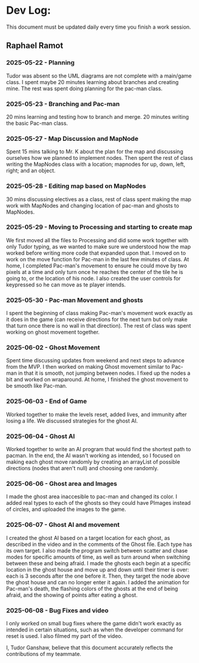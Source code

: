 # Dev Log:

This document must be updated daily every time you finish a work session.

## Raphael Ramot

### 2025-05-22 - Planning
Tudor was absent so the UML diagrams are not complete with a main/game class. I spent maybe 20 minutes learning about branches and creating mine. The rest was spent doing planning for the pac-man class.

### 2025-05-23 - Branching and Pac-man
20 mins learning and testing how to branch and merge. 20 minutes writing the basic Pac-man class.

### 2025-05-27 - Map Discussion and MapNode
Spent 15 mins talking to Mr. K about the plan for the map and discussing ourselves how we planned to implement nodes. Then spent the rest of class writing the MapNodes class with a location; mapnodes for up, down, left, right; and an object.

### 2025-05-28 - Editing map based on MapNodes
30 mins discussing electives as a class, rest of class spent making the map work with MapNodes and changing location of pac-man and ghosts to MapNodes.

### 2025-05-29 - Moving to Processing and starting to create map
We first moved all the files to Processing and did some work together with only Tudor typing, as we wanted to make sure we understood how the map worked before writing more code that expanded upon that. I moved on to work on the move function for Pac-man in the last few minutes of class. 
At home, I completed Pac-man's movement to ensure he could move by two pixels at a time and only turn once he reaches the center of the tile he is going to, or the location of his node. I also created the user controls for keypressed so he can move as te player intends.

### 2025-05-30 - Pac-man Movement and ghosts
I spent the beginning of class making Pac-man's movement work exactly as it does in the game (can receive directions for the next turn but only make that turn once there is no wall in that direction). The rest of class was spent working on ghost movement together.

### 2025-06-02 - Ghost Movement
Spent time discussing updates from weekend and next steps to advance from the MVP. I then worked on making Ghost movement similar to Pac-man in that it is smooth, not jumping between nodes. I fixed up the nodes a bit and worked on wraparound.
At home, I finished the ghost movement to be smooth like Pac-man.

### 2025-06-03 - End of Game
Worked together to make the levels reset, added lives, and immunity after losing a life. We discussed strategies for the ghost AI.

### 2025-06-04 - Ghost AI
Worked together to write an AI program that would find the shortest path to pacman.
In the end, the AI wasn't working as intended, so I focused on making each ghost move randomly by creating an arrayList of possible directions (nodes that aren't null) and choosing one randomly.

### 2025-06-06 - Ghost area and Images
I made the ghost area inaccesible to pac-man and changed its color. I added real types to each of the ghosts so they could have PImages instead of circles, and uploaded the images to the game.

### 2025-06-07 - Ghost AI and movement
I created the ghost AI based on a target location for each ghost, as described in the video and in the comments of the Ghost file. Each type has its own target. I also made the program switch between scatter and chase modes for specific amounts of time, as well as turn around when switching between these and being afraid.
I made the ghosts each begin at a specific location in the ghost house and move up and down until their timer is over: each is 3 seconds after the one before it. Then, they target the node above the ghost house and can no longer enter it again. 
I added the animation for Pac-man's death, the flashing colors of the ghosts at the end of being afraid, and the showing of points after eating a ghost.

### 2025-06-08 - Bug Fixes and video
I only worked on small bug fixes where the game didn't work exactly as intended in certain situations, such as when the developer command for reset is used. I also filmed my part of the video.

I, Tudor Ganshaw, believe that this document accurately reflects the contributions of my teammate.
